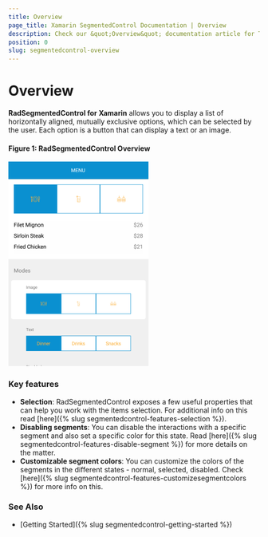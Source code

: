 ```yaml
---
title: Overview
page_title: Xamarin SegmentedControl Documentation | Overview
description: Check our &quot;Overview&quot; documentation article for Telerik SegmentedControl for Xamarin control.
position: 0
slug: segmentedcontrol-overview
---
```


# Overview

**RadSegmentedControl for Xamarin** allows you to display a list of horizontally aligned, mutually exclusive options, which can be selected by the user. Each option is a button that can display a text or an image.

#### Figure 1: RadSegmentedControl Overview

![RadSegmentedControl example](images/segmentcontrol-overview-0.png) 

### Key features

* **Selection**: RadSegmentedControl exposes a few useful properties that can help you work with the items selection. For additional info on this read [here]({% slug segmentedcontrol-features-selection %}).
* **Disabling segments**: You can disable the interactions with a specific segment and also set a specific color for this state. Read [here]({% slug segmentedcontrol-features-disable-segment %}) for more details on the matter.
* **Customizable segment colors**: You can customize the colors of the segments in the different states - normal, selected, disabled. Check [here]({% slug segmentedcontrol-features-customizesegmentcolors %}) for more info on this.

### See Also

- [Getting Started]({% slug segmentedcontrol-getting-started %})
